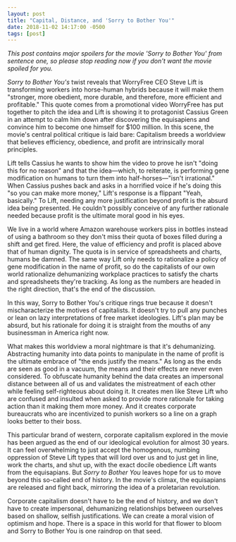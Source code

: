 ```yaml
---
layout: post
title: "Capital, Distance, and 'Sorry to Bother You'"
date: 2018-11-02 14:17:00 -0500
tags: [post]
---
```


*This post contains major spoilers for the movie 'Sorry to Bother You' from sentence one, so please stop reading now if you don't want the movie spoiled for you.*

*Sorry to Bother You's* twist reveals that WorryFree CEO Steve Lift is transforming workers into horse-human hybrids because it will make them "stronger, more obedient, more durable, and therefore, more efficient and profitable." This quote comes from a promotional video WorryFree has put together to pitch the idea and Lift is showing it to protagonist Cassius Green in an attempt to calm him down after discovering the equisapiens and convince him to become one himself for $100 million. In this scene, the movie's central political critique is laid bare: Capitalism breeds a worldview that believes efficiency, obedience, and profit are intrinsically moral principles.

Lift tells Cassius he wants to show him the video to prove he isn't "doing this for no reason" and that the idea—which, to reiterate, is performing gene modification on humans to turn them into half-horses—"isn't irrational." When Cassius pushes back and asks in a horrified voice if he's doing this "so you can make more money," Lift's response is a flippant "Yeah, basically." To Lift, needing any more justification beyond profit is the absurd idea being presented. He couldn't possibly conceive of any further rationale needed because profit is the ultimate moral good in his eyes.

We live in a world where Amazon warehouse workers piss in bottles instead of using a bathroom so they don't miss their quota of boxes filled during a shift and get fired. Here, the value of efficiency and profit is placed above that of human dignity. The quota is in service of spreadsheets and charts, humans be damned. The same way Lift only needs to rationalize a policy of gene modification in the name of profit, so do the capitalists of our own world rationalize dehumanizing workplace practices to satisfy the charts and spreadsheets they're tracking. As long as the numbers are headed in the right direction, that's the end of the discussion. 

In this way, Sorry to Bother You's critique rings true because it doesn't mischaracterize the motives of capitalists. It doesn't try to pull any punches or lean on lazy interpretations of free market ideologies. Lift's plan may be absurd, but his rationale for doing it is straight from the mouths of any businessman in America right now.

What makes this worldview a moral nightmare is that it's dehumanizing. Abstracting humanity into data points to manipulate in the name of profit is the ultimate embrace of "the ends justify the means." As long as the ends are seen as good in a vacuum, the means and their effects are never even considered. To obfuscate humanity behind the data creates an impersonal distance between all of us and validates the mistreatment of each other while feeling self-righteous about doing it. It creates men like Steve Lift who are confused and insulted when asked to provide more rationale for taking action than it making them more money. And it creates corporate bureaucrats who are incentivized to punish workers so a line on a graph looks better to their boss.

This particular brand of western, corporate capitalism explored in the movie has been argued as the end of our ideological evolution for almost 30 years. It can feel overwhelming to just accept the homogenous, numbing oppression of Steve Lift types that will lord over us and to just get in line, work the charts, and shut up, with the exact docile obedience Lift wants from the equisapians. But *Sorry to Bother You* leaves hope for us to move beyond this so-called end of history. In the movie's climax, the equisapians are released and fight back, mirroring the idea of a proletarian revolution. 

Corporate capitalism doesn't have to be the end of history, and we don't have to create impersonal, dehumanizing relationships between ourselves based on shallow, selfish justifications. We can create a moral vision of optimism and hope. There is a space in this world for that flower to bloom and Sorry to Bother You is one raindrop on that seed.
